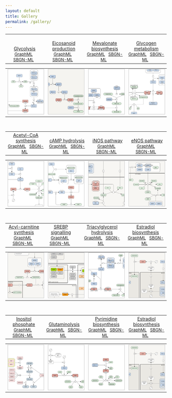 ```yaml
---
layout: default
title: Gallery
permalink: /gallery/
---
```



<table>
    <tr valign="bottom">
      <td style="width: 225px;" align="center"> <a href="/glycolysis/"><br />Glycolysis</a> <br /> <font size="2">
<a href="/downloads/F001-glycolysis-alt.graphml">GraphML</a> &nbsp;
<a href="/downloads/F001-glycolysis-alt-SBGNv02.sbgn">SBGN-ML</a> &nbsp;
</font> </td>
      <td style="width: 225px;" align="center"> <a href="/eicosanoids/"><br />Eicosanoid production</a> <br /> <font size="2">
<a href="/downloads/F002-eicosanoids.graphml">GraphML</a> &nbsp; 
<a href="/downloads/F002-eicosanoids-SBGNv02.sbgn">SBGN-ML</a> &nbsp; 
</font> </td>
      <td style="width: 225px;" align="center"> <a href="/mevalonate/"><br />Mevalonate biosynthesis</a> <br /> <font size="2"> 
<a href="/downloads/F003-mevalonate.graphml">GraphML</a> &nbsp;
<a href="/downloads/F003-mevalonate-SBGNv02.sbgn">SBGN-ML</a> &nbsp;
</font> </td>
      <td style="width: 225px;" align="center"> <a href="/glycogen/"><br />Glycogen metabolism</a> <br /> <font size="2"> 
<a href="/downloads/F004-glycogen-muscle.graphml">GraphML</a> &nbsp;
<a href="/downloads/F004-glycogen-muscle-SBGNv02.sbgn">SBGN-ML</a> &nbsp;
</font> </td>
    </tr>
</table>
<table>
    <tr>
      <td style="width: 225px;" align="center"><a href="/glycolysis/"><img src="/images/gallery/F001-glycolysis-vcut.png" style="border: #c6c6c6 1px solid; width: 190px;"/></a></td>
      <td style="width: 225px;" align="center"><a href="/eicosanoids/"><img src="/images/gallery/F002-eicosanoids-vcut.png" style="border: #c6c6c6 1px solid; width: 190px;"/></a></td>
      <td style="width: 225px;" align="center"><a href="/mevalonate/"><img src="/images/gallery/F003-mevalonate-vcut.png" style="border: #c6c6c6 1px solid; width: 190px;"/></a></td>
      <td style="width: 225px;" align="center"><a href="/glycogen/"><img src="/images/gallery/F004-glycogen-muscle-vcut.png" style="border: #c6c6c6 1px solid; width: 190px;"/></a></td>
    </tr>
</table>

<br />

<table>
    <tr valign="bottom">
      <td style="width: 225px;" align="center"> <a href="/acly/">Acetyl-CoA synthesis</a> <br /> <font size="2"> 
<a href="/downloads/F006-ACLY.graphml">GraphML</a> &nbsp;
<a href="/downloads/F006-ACLY.sbgn">SBGN-ML</a> &nbsp;
</font> </td>
      <td style="width: 225px;" align="center"> <a href="/camp/">cAMP hydrolysis</a> <br /> <font size="2"> 
<a href="/downloads/F012-cAMP.graphml">GraphML</a> &nbsp; 
<a href="/downloads/F012-cAMP-SBGNv02.sbgn">SBGN-ML</a> &nbsp; 
</font> </td>
      <td style="width: 225px;" align="center"> <a href="/inos/">iNOS pathway</a> <br /> <font size="2"> 
<a href="/downloads/F007-inos.graphml">GraphML</a> &nbsp; 
<a href="/downloads/F007-inos-SBGNv02.sbgn">SBGN-ML</a> &nbsp; 
</font> </td>
      <td style="width: 225px;" align="center"> <a href="/enos/">eNOS pathway</a> <br /> <font size="2"> 
<a href="/downloads/F008-enos.graphml">GraphML</a> &nbsp;
<a href="/downloads/F008-enos-SBGNv02.sbgn">SBGN-ML</a> &nbsp;
</font> </td>
    </tr>
</table>
<table>
    <tr>
      <td style="width: 225px;" align="center"><a href="/acly/"><img src="/images/gallery/F006-ACLY-vcut.png" style="border: #c6c6c6 1px solid; width: 190px;"/></a></td>
      <td style="width: 225px;" align="center"><a href="/camp/"><img src="/images/gallery/F012-cAMP-vcut.png" style="border: #c6c6c6 1px solid; width: 190px;"/></a></td>
      <td style="width: 225px;" align="center"><a href="/inos/"><img src="/images/gallery/F007-inos-vcut.png" style="border: #c6c6c6 1px solid; width: 190px;"/></a></td>
      <td style="width: 225px;" align="center"><a href="/enos/"><img src="/images/gallery/F008-enos-vcut.png" style="border: #c6c6c6 1px solid; width: 190px;"/></a></td>
    </tr>
</table>

<br />

<table>
    <tr valign="bottom">
      <td style="width: 225px;" align="center"> <a href="/carnitine/">Acyl-carnitine synthesis</a> <br /> <font size="2"> 
<a href="/downloads/F014-carnitine.graphml">GraphML</a> &nbsp;
<a href="/downloads/F014-carnitine-SBGNv02.sbgn">SBGN-ML</a> &nbsp;
</font> </td>
      <td style="width: 225px;" align="center"> <a href="/srebp/">SREBP signalling</a> <br /> <font size="2"> 
<a href="/downloads/test.graphml">GraphML</a> &nbsp; 
<a href="/downloads/test.sbgn">SBGN-ML</a> &nbsp; 
</font> </td>
      <td style="width: 225px;" align="center"> <a href="/tag/">Triacylglycerol hydrolysis</a> <br /> <font size="2"> 
<a href="/downloads/F015-tag.graphml">GraphML</a> &nbsp; 
<a href="/downloads/F015-tag.sbgn">SBGN-ML</a> &nbsp; 
</font> </td>
      <td style="width: 225px;" align="center"> <a href="/estrogen/">Estradiol biosynthesis</a> <br /> <font size="2"> 
<a href="/downloads/test.graphml">GraphML</a> &nbsp;
<a href="/downloads/test.sbgn">SBGN-ML</a> &nbsp;
</font> </td>
    </tr>
</table>
<table>
    <tr>
      <td style="width: 225px;" align="center"><a href="/carnitine/"><img src="/images/gallery/F014-carnitine-vcut.png" style="border: #c6c6c6 1px solid; width: 190px;"/></a></td>
      <td style="width: 225px;" align="center"><a href="/srebp/"><img src="/images/gallery/F005-SREBP-vcut.png" style="border: #c6c6c6 1px solid; width: 190px;"/></a></td>
      <td style="width: 225px;" align="center"><a href="/tag/"><img src="/images/gallery/F015-tag-vcut.png" style="border: #c6c6c6 1px solid; width: 190px;"/></a></td>
      <td style="width: 225px;" align="center"><a href="/estrogen/"><img src="/images/gallery/F018-estrogen-vcut.png" style="border: #c6c6c6 1px solid; width: 190px;"/></a></td>
    </tr>
</table>

<br />

<table>
    <tr valign="bottom">
      <td style="width: 225px;" align="center"> <a href="/phosphoinositides/">Inositol phosphate</a> <br /> <font size="2"> 
<a href="/downloads/F009-phosphoinositides.graphml">GraphML</a> &nbsp;
<a href="/downloads/F009-phosphoinositides-SBGNv02.sbgn">SBGN-ML</a> &nbsp;
</font> </td>
      <td style="width: 225px;" align="center"> <a href="/glutaminase/">Glutaminolysis</a> <br /> <font size="2"> 
<a href="/downloads/F019-glutaminase.graphml">GraphML</a> &nbsp; 
<a href="/downloads/F019-glutaminase.sbgn">SBGN-ML</a> &nbsp; 
</font> </td>
      <td style="width: 225px;" align="center"> <a href="/pyrimidine/">Pyrimidine biosynthesis</a> <br /> <font size="2"> 
<a href="/downloads/F020-pyrimidine.graphml">GraphML</a> &nbsp; 
<a href="/downloads/F020-pyrimidine.sbgn">SBGN-ML</a> &nbsp; 
</font> </td>
      <td style="width: 225px;" align="center"> <a href="/estrogen/">Estradiol biosynthesis</a> <br /> <font size="2"> 
<a href="/downloads/test.graphml">GraphML</a> &nbsp;
<a href="/downloads/test.sbgn">SBGN-ML</a> &nbsp;
</font> </td>
    </tr>
</table>
<table>
    <tr>
      <td style="width: 225px;" align="center"><a href="/phosphoinositides/"><img src="/images/gallery/F009-phosphoinositides-vcut.png" style="border: #c6c6c6 1px solid; width: 190px;"/></a></td>
      <td style="width: 225px;" align="center"><a href="/glutaminase/"><img src="/images/gallery/F019-glutaminase-vcut.png" style="border: #c6c6c6 1px solid; width: 190px;"/></a></td>
      <td style="width: 225px;" align="center"><a href="/pyrimidine/"><img src="/images/gallery/F020-pyrimidine-vcut.png" style="border: #c6c6c6 1px solid; width: 190px;"/></a></td>
      <td style="width: 225px;" align="center"><a href="/estrogen/"><img src="/images/gallery/F018-estrogen-vcut.png" style="border: #c6c6c6 1px solid; width: 190px;"/></a></td>
    </tr>
</table>

